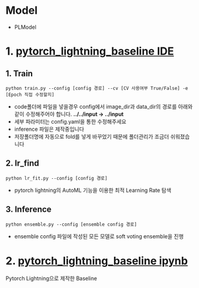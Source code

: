 # Model
* PLModel

# 1.  [pytorch_lightning_baseline IDE](./pytorch_lightning_baseline_IDE)
## 1. Train
```
python train.py --config [config 경로] --cv [CV 사용여부 True/False] -e [Epoch 직접 수정할지]
```
* code폴더에 파일을 넣을경우 config에서 image_dir과 data_dir의 경로를 아래와 같이 수정해주어야 합니다.
**../../input -> ../input**
* 세부 파라미터는 config.yaml을 통한 수정해주세요  
* inference 파일은 제작중입니다  
* 저장폴더명에 자동으로 fold를 넣게 바꾸었기 때문에 폴더관리가 조금더 쉬워졌습니다
## 2. lr_find
```
python lr_fit.py --config [config 경로]
```
* pytorch lightning의 AutoML 기능을 이용한 최적 Learning Rate 탐색

## 3. Inference
```
python ensemble.py --config [ensemble config 경로]
```
* ensemble config 파일에 작성된 모든 모델로 soft voting ensemble을 진행

# 2. [pytorch_lightning_baseline ipynb](./pytorch_lightning_baseline_ipynb)
Pytorch Lightning으로 제작한 Baseline   
